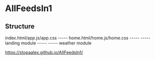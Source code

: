 # AllFeedsIn1


## Structure
index.html/app.js/app.css
----- home.html/home.js/home.css
----- ----- landing module
----- ----- weather module


https://stopaalex.github.io/AllFeedsIn1/
